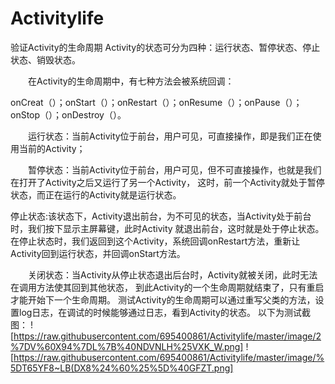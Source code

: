 # Activitylife
验证Activity的生命周期
Activity的状态可分为四种：运行状态、暂停状态、停止状态、销毁状态。

  在Activity的生命周期中，有七种方法会被系统回调：

onCreat（）；onStart（）；onRestart（）；onResume（）；onPause（）；onStop（）；onDestroy（）。

  运行状态：当前Activity位于前台，用户可见，可直接操作，即是我们正在使用当前的Activity；

  暂停状态：当前Activity位于前台，用户可见，但不可直接操作，也就是我们在打开了Activity之后又运行了另一个Activity，
  这时，前一个Activity就处于暂停状态，而正在运行的Activity就是运行状态。

  停止状态:该状态下，Activity退出前台，为不可见的状态，当Activity处于前台时，我们按下显示主屏幕键，此时Activity
  就退出前台，这时就是处于停止状态。在停止状态时，我们返回到这个Activity，系统回调onRestart方法，重新让Activity回到运行状态，并回调onStart方法。

  关闭状态：当Activity从停止状态退出后台时，Activity就被关闭，此时无法在调用方法使其回到其他状态，
  到此Activity的一个生命周期就结束了，只有重启才能开始下一个生命周期。
测试Activity的生命周期可以通过重写父类的方法，设置log日志，在调试的时候能够通过日志，看到Activity的状态。
以下为测试截图：
![https://raw.githubusercontent.com/695400861/Activitylife/master/image/2%7DV%60X94%7DL%7B%40NDVNLH%25VXK_W.png]
![https://raw.githubusercontent.com/695400861/Activitylife/master/image/%5DT65YF8~LB(DX8%24%60%25%5D%40GFZT.png]




